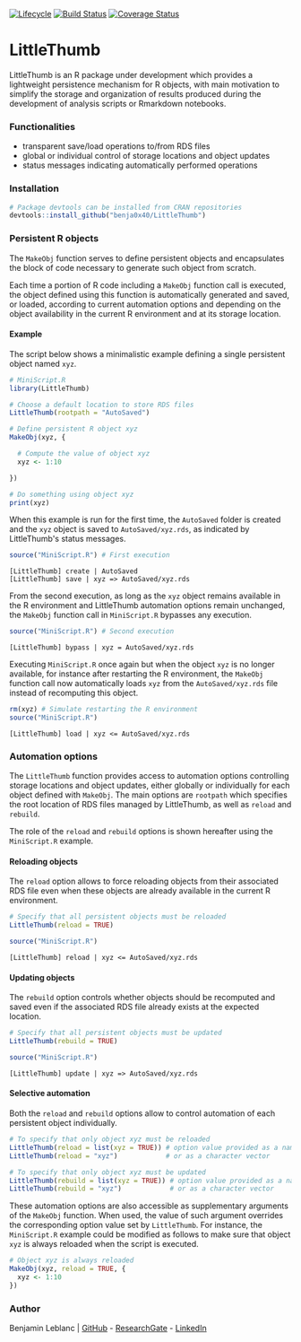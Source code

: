 [![Lifecycle](https://img.shields.io/badge/lifecycle-experimental-orange.svg)](https://www.tidyverse.org/lifecycle/#maturing)
[![Build Status](https://travis-ci.com/benja0x40/LittleThumb.svg?branch=master)](https://travis-ci.com/benja0x40/LittleThumb)
[![Coverage Status](https://codecov.io/gh/benja0x40/LittleThumb/branch/master/graph/badge.svg)](https://codecov.io/gh/benja0x40/LittleThumb)

LittleThumb
================================================================================

LittleThumb is an R package under development which provides a lightweight
persistence mechanism for R objects, with main motivation to simplify
the storage and organization of results produced during the development
of analysis scripts or Rmarkdown notebooks.

### <a name="install"></a>Functionalities

 - transparent save/load operations to/from RDS files
 - global or individual control of storage locations and object updates
 - status messages indicating automatically performed operations


### <a name="install"></a>Installation

```R
# Package devtools can be installed from CRAN repositories
devtools::install_github("benja0x40/LittleThumb")
```


### Persistent R objects

The `MakeObj` function serves to define persistent objects and encapsulates
the block of code necessary to generate such object from scratch.

Each time a portion of R code including a `MakeObj` function call is executed,
the object defined using this function is automatically generated and saved,
or loaded, according to current automation options and depending on the object
availability in the current R environment and at its storage location.


#### Example

The script below shows a minimalistic example defining a single persistent object
named `xyz`.

```R
# MiniScript.R
library(LittleThumb)

# Choose a default location to store RDS files
LittleThumb(rootpath = "AutoSaved")

# Define persistent R object xyz
MakeObj(xyz, {

  # Compute the value of object xyz
  xyz <- 1:10

})

# Do something using object xyz
print(xyz)
```

When this example is run for the first time, the `AutoSaved` folder is
created and the `xyz` object is saved to `AutoSaved/xyz.rds`, as indicated
by LittleThumb's status messages.

```R
source("MiniScript.R") # First execution
```

    [LittleThumb] create | AutoSaved
    [LittleThumb] save | xyz => AutoSaved/xyz.rds

From the second execution, as long as the `xyz` object remains available
in the R environment and LittleThumb automation options remain unchanged,
the `MakeObj` function call in `MiniScript.R` bypasses any execution.

```R
source("MiniScript.R") # Second execution
```

    [LittleThumb] bypass | xyz = AutoSaved/xyz.rds

Executing `MiniScript.R` once again but when the object `xyz` is no longer
available, for instance after restarting the R environment,
the `MakeObj` function call now automatically loads `xyz` from
the `AutoSaved/xyz.rds` file instead of recomputing this object.

```R
rm(xyz) # Simulate restarting the R environment
source("MiniScript.R")
```

    [LittleThumb] load | xyz <= AutoSaved/xyz.rds


### Automation options

The `LittleThumb` function provides access to automation options controlling
storage locations and object updates, either globally or individually
for each object defined with `MakeObj`.
The main options are `rootpath` which specifies the root location of RDS
files managed by LittleThumb, as well as `reload` and `rebuild`.

The role of the `reload` and `rebuild` options is shown hereafter using the
`MiniScript.R` example.

#### Reloading objects

The `reload` option allows to force reloading objects from their associated 
RDS file even when these objects are already available in the current
R environment.

```R
# Specify that all persistent objects must be reloaded
LittleThumb(reload = TRUE)

source("MiniScript.R")
```

    [LittleThumb] reload | xyz <= AutoSaved/xyz.rds


#### Updating objects

The `rebuild` option controls whether objects should be recomputed and saved
even if the associated RDS file already exists at the expected location.

```R
# Specify that all persistent objects must be updated
LittleThumb(rebuild = TRUE)

source("MiniScript.R")
```

    [LittleThumb] update | xyz => AutoSaved/xyz.rds


#### Selective automation

Both the `reload` and `rebuild` options allow to control automation
of each persistent object individually.

```R
# To specify that only object xyz must be reloaded
LittleThumb(reload = list(xyz = TRUE)) # option value provided as a named list
LittleThumb(reload = "xyz")            # or as a character vector
```

```R
# To specify that only object xyz must be updated
LittleThumb(rebuild = list(xyz = TRUE)) # option value provided as a named list
LittleThumb(rebuild = "xyz")            # or as a character vector
```

These automation options are also accessible as supplementary arguments
of the `MakeObj` function. When used, the value of such argument overrides
the corresponding option value set by `LittleThumb`.
For instance, the `MiniScript.R` example could be modified as follows to
make sure that object `xyz` is always reloaded when the script is executed.

```R
# Object xyz is always reloaded
MakeObj(xyz, reload = TRUE, {
  xyz <- 1:10
})
```

### Author

Benjamin Leblanc |
[GitHub](https://github.com/benja0x40) -
[ResearchGate](https://www.researchgate.net/profile/Benjamin_Leblanc) -
[LinkedIn](https://www.linkedin.com/in/benja0x40)

